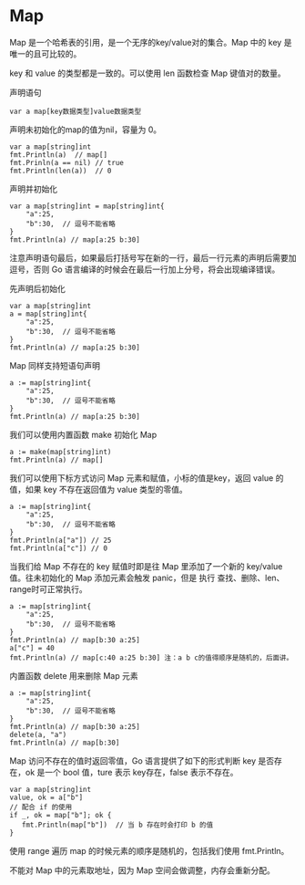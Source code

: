 # Map

Map 是一个哈希表的引用，是一个无序的key/value对的集合。Map 中的 key 是唯一的且可比较的。  

key 和 value 的类型都是一致的。可以使用 len 函数检查 Map 键值对的数量。

声明语句

```
var a map[key数据类型]value数据类型
```

声明未初始化的map的值为nil，容量为 0。

```
var a map[string]int
fmt.Println(a)  // map[]
fmt.Prinln(a == nil) // true
fmt.Println(len(a))  // 0
```

声明并初始化

```
var a map[string]int = map[string]int{
    "a":25,
    "b":30,  // 逗号不能省略
}
fmt.Println(a) // map[a:25 b:30]
```

注意声明语句最后，如果最后打括号写在新的一行，最后一行元素的声明后需要加逗号，否则 Go 语言编译的时候会在最后一行加上分号，将会出现编译错误。  

先声明后初始化

```
var a map[string]int
a = map[string]int{
    "a":25,
    "b":30,  // 逗号不能省略
}
fmt.Println(a) // map[a:25 b:30]
```

Map 同样支持短语句声明

```
a := map[string]int{
    "a":25,
    "b":30,  // 逗号不能省略
}
fmt.Println(a) // map[a:25 b:30]
```

我们可以使用内置函数 make 初始化 Map

```
a := make(map[string]int)
fmt.Println(a) // map[]
```

我们可以使用下标方式访问 Map 元素和赋值，小标的值是key，返回 value 的值，如果 key 不存在返回值为 value   类型的零值。

```
a := map[string]int{
	"a":25,
	"b":30,  // 逗号不能省略
}
fmt.Println(a["a"]) // 25
fmt.Println(a["c"]) // 0
```

当我们给 Map 不存在的 key 赋值时即是往 Map 里添加了一个新的 key/value 值。往未初始化的 Map 添加元素会触发 panic，但是 执行 查找、删除、len、range时可正常执行。

```
a := map[string]int{
	"a":25,
	"b":30,  // 逗号不能省略
}
fmt.Println(a) // map[b:30 a:25]
a["c"] = 40
fmt.Println(a) // map[c:40 a:25 b:30] 注：a b c的值得顺序是随机的，后面讲。
```

内置函数 delete 用来删除 Map 元素

```
a := map[string]int{
	"a":25,
	"b":30,  // 逗号不能省略	
}	
fmt.Println(a) // map[b:30 a:25]
delete(a, "a")
fmt.Println(a) // map[b:30]
```

Map 访问不存在的值时返回零值，Go 语言提供了如下的形式判断 key 是否存在，ok 是一个 bool 值，ture 表示 key存在，false 表示不存在。

```
var a map[string]int
value, ok = a["b"]
// 配合 if 的使用
if _, ok = map["b"]; ok {
   fmt.Println(map["b"])  // 当 b 存在时会打印 b 的值
}
```

使用 range 遍历 map 的时候元素的顺序是随机的，包括我们使用 fmt.Println。  

不能对 Map 中的元素取地址，因为 Map 空间会做调整，内存会重新分配。